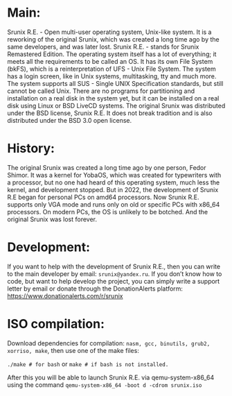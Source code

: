 # Main: 
Srunix R.E. - Open multi-user operating system, Unix-like system. It is a reworking of the original Srunix, which was created a long time ago by the same developers, and was later lost.
Srunix R.E. - stands for Srunix Remastered Edition. The operating system itself has a lot of everything; it meets all the requirements to be called an OS. It has its own File System (bkFS), which is a reinterpretation of UFS - Unix File System. The system has a login screen, like in Unix systems, multitasking, tty and much more. The system supports all SUS - Single UNIX Specification standards, but still cannot be called Unix.
There are no programs for partitioning and installation on a real disk in the system yet, but it can be installed on a real disk using Linux or BSD LiveCD systems. The original Srunix was distributed under the BSD license, Srunix R.E. It does not break tradition and is also distributed under the BSD 3.0 open license.
# History:
The original Srunix was created a long time ago by one person, Fedor Shimor. It was a kernel for YobaOS, which was created for typewriters with a processor, but no one had heard of this operating system, much less the kernel, and development stopped. But in 2022, the development of Srunix R.E began for personal PCs on amd64 processors. Now Srunix R.E. supports only VGA mode and runs only on old or specific PCs with x86_64 processors. On modern PCs, the OS is unlikely to be botched. And the original Srunix was lost forever.
# Development:
If you want to help with the development of Srunix R.E., then you can write to the main developer by email: `srunix@yandex.ru`. If you don’t know how to code, but want to help develop the project, you can simply write a support letter by email or donate through the DonationAlerts platform:
https://www.donationalerts.com/r/srunix
# ISO compilation:
Download dependencies for compilation: `nasm, gcc, binutils, grub2, xorriso, make`, then use one of the make files:

`./make # for bash`
or
`make # if bash is not installed.`

After this you will be able to launch Srunix R.E. via qemu-system-x86_64 using the command `qemu-system-x86_64 -boot d -cdrom srunix.iso`
